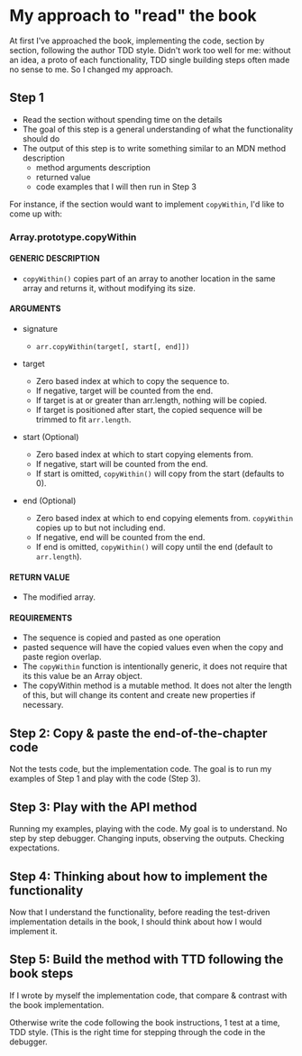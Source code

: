 # My approach to "read" the book

At first I've approached the book, implementing the code, section by section, following the author TDD style. Didn't work too well for me: without an idea, a proto of each functionality, TDD single building steps often made no sense to me. So I changed my approach.

## Step 1

- Read the section without spending time on the details
- The goal of this step is a general understanding of what the functionality should do
- The output of this step is to write something similar to an MDN method description
  - method arguments description
  - returned value
  - code examples that I will then run in Step 3

For instance, if the section would want to implement `copyWithin`, I'd like to come up with:

### Array.prototype.copyWithin

#### GENERIC DESCRIPTION

- `copyWithin()` copies part of an array to another location in the same array and returns it, without modifying its size.

#### ARGUMENTS

- signature
  - `arr.copyWithin(target[, start[, end]])`

- target
  - Zero based index at which to copy the sequence to.
  - If negative, target will be counted from the end.
  - If target is at or greater than arr.length, nothing will be copied.
  - If target is positioned after start, the copied sequence will be trimmed to fit `arr.length`.

- start (Optional)
  - Zero based index at which to start copying elements from.
  - If negative, start will be counted from the end.
  - If start is omitted, `copyWithin()` will copy from the start (defaults to 0).

- end (Optional)
  - Zero based index at which to end copying elements from. `copyWithin` copies up to but not including end.
  - If negative, end will be counted from the end.
  - If end is omitted, `copyWithin()` will copy until the end (default to `arr.length`).

#### RETURN VALUE

- The modified array.

#### REQUIREMENTS

- The sequence is copied and pasted as one operation
- pasted sequence will have the copied values even when the copy and paste region overlap.
- The `copyWithin` function is intentionally generic, it does not require that its this value be an Array object.
- The copyWithin method is a mutable method. It does not alter the length of this, but will change its content and create new properties if necessary.

## Step 2: Copy & paste the end-of-the-chapter code

Not the tests code, but the implementation code. The goal is to run my examples of Step 1 and play with the code (Step 3).

## Step 3: Play with the API method

Running my examples, playing with the code. My goal is to understand. No step by step debugger. Changing inputs, observing the outputs. Checking expectations.

## Step 4: Thinking about how to implement the functionality

Now that I understand the functionality, before reading the test-driven implementation details in the book, I should think about how I would implement it.

## Step 5: Build the method with TTD following the book steps

If I wrote by myself the implementation code, that compare & contrast with the book implementation.

Otherwise write the code following the book instructions, 1 test at a time, TDD style. (This is the right time for stepping through the code in the debugger.
